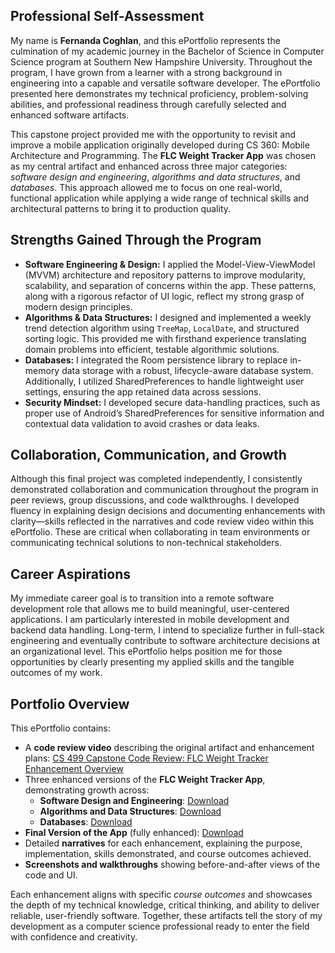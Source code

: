 <section id="self-assessment">
  <h1>Professional Self-Assessment</h1>

  <p>My name is <strong>Fernanda Coghlan</strong>, and this ePortfolio represents the culmination of my academic journey in the Bachelor of Science in Computer Science program at Southern New Hampshire University. Throughout the program, I have grown from a learner with a strong background in engineering into a capable and versatile software developer. The ePortfolio presented here demonstrates my technical proficiency, problem-solving abilities, and professional readiness through carefully selected and enhanced software artifacts.</p>

  <p>This capstone project provided me with the opportunity to revisit and improve a mobile application originally developed during CS 360: Mobile Architecture and Programming. The <strong>FLC Weight Tracker App</strong> was chosen as my central artifact and enhanced across three major categories: <em>software design and engineering</em>, <em>algorithms and data structures</em>, and <em>databases</em>. This approach allowed me to focus on one real-world, functional application while applying a wide range of technical skills and architectural patterns to bring it to production quality.</p>

  <h2>Strengths Gained Through the Program</h2>
  <ul>
    <li><strong>Software Engineering & Design:</strong> I applied the Model-View-ViewModel (MVVM) architecture and repository patterns to improve modularity, scalability, and separation of concerns within the app. These patterns, along with a rigorous refactor of UI logic, reflect my strong grasp of modern design principles.</li>
    <li><strong>Algorithms & Data Structures:</strong> I designed and implemented a weekly trend detection algorithm using <code>TreeMap</code>, <code>LocalDate</code>, and structured sorting logic. This provided me with firsthand experience translating domain problems into efficient, testable algorithmic solutions.</li>
    <li><strong>Databases:</strong> I integrated the Room persistence library to replace in-memory data storage with a robust, lifecycle-aware database system. Additionally, I utilized SharedPreferences to handle lightweight user settings, ensuring the app retained data across sessions.</li>
    <li><strong>Security Mindset:</strong> I developed secure data-handling practices, such as proper use of Android’s SharedPreferences for sensitive information and contextual data validation to avoid crashes or data leaks.</li>
  </ul>

  <h2>Collaboration, Communication, and Growth</h2>
  <p>Although this final project was completed independently, I consistently demonstrated collaboration and communication throughout the program in peer reviews, group discussions, and code walkthroughs. I developed fluency in explaining design decisions and documenting enhancements with clarity—skills reflected in the narratives and code review video within this ePortfolio. These are critical when collaborating in team environments or communicating technical solutions to non-technical stakeholders.</p>

  <h2>Career Aspirations</h2>
  <p>My immediate career goal is to transition into a remote software development role that allows me to build meaningful, user-centered applications. I am particularly interested in mobile development and backend data handling. Long-term, I intend to specialize further in full-stack engineering and eventually contribute to software architecture decisions at an organizational level. This ePortfolio helps position me for those opportunities by clearly presenting my applied skills and the tangible outcomes of my work.</p>

<h2>Portfolio Overview</h2>
<p>This ePortfolio contains:</p>
<ul>
  <li>
    A <strong>code review video</strong> describing the original artifact and enhancement plans: 
    <a href="https://www.youtube.com/watch?v=qd9zIlDoPJo" target="_blank">CS 499 Capstone Code Review: FLC Weight Tracker Enhancement Overview</a>
  </li>
  <li>Three enhanced versions of the <strong>FLC Weight Tracker App</strong>, demonstrating growth across:
    <ul>
      <li>
        <strong>Software Design and Engineering</strong>: 
        <a href="YOUR_REPO_LINK/CS499WeightTrackerFinal%2005.22.25.zip" download>Download</a>
      </li>
      <li>
        <strong>Algorithms and Data Structures</strong>: 
        <a href="YOUR_REPO_LINK/CS499WeightTrackerFinal%2005.29.25.zip" download>Download</a>
      </li>
      <li>
        <strong>Databases</strong>: 
        <a href="YOUR_REPO_LINK/CS499WeightTrackerFinal%2006.02.25.zip" download>Download</a>
      </li>
    </ul>
  </li>
  <li>
    <strong>Final Version of the App</strong> (fully enhanced): 
    <a href="YOUR_REPO_LINK/CS499WeightTrackerFinal%2006.16.25.zip" download>Download</a>
  </li>
  <li>Detailed <strong>narratives</strong> for each enhancement, explaining the purpose, implementation, skills demonstrated, and course outcomes achieved.</li>
  <li><strong>Screenshots and walkthroughs</strong> showing before-and-after views of the code and UI.</li>
</ul>


  <p>Each enhancement aligns with specific <em>course outcomes</em> and showcases the depth of my technical knowledge, critical thinking, and ability to deliver reliable, user-friendly software. Together, these artifacts tell the story of my development as a computer science professional ready to enter the field with confidence and creativity.</p>
</section>

